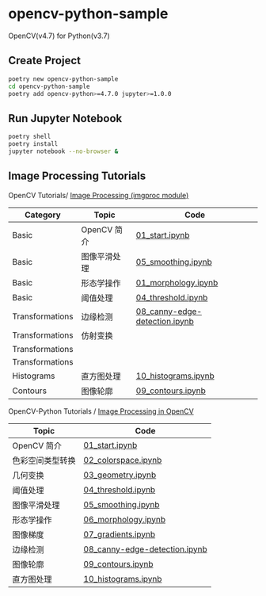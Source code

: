 # opencv-python-sample

OpenCV(v4.7) for Python(v3.7)

## Create Project

```bash
poetry new opencv-python-sample
cd opencv-python-sample
poetry add opencv-python>=4.7.0 jupyter>=1.0.0
```

## Run Jupyter Notebook

```bash
poetry shell
poetry install
jupyter notebook --no-browser &
```

## Image Processing Tutorials

OpenCV Tutorials/ [Image Processing (imgproc module)](https://docs.opencv.org/4.7.0/d7/da8/tutorial_table_of_content_imgproc.html)

|  Category  | Topic  | Code |
| ----- | ----- | ----- |
|  Basic  | OpenCV 简介 | [01_start.ipynb](./01_start.ipynb)  |
|  Basic  | 图像平滑处理 | [05_smoothing.ipynb](./05_smoothing.ipynb)  |
|  Basic  | 形态学操作 | [01_morphology.ipynb](./06_morphology.ipynb)  |
|  Basic  | 阈值处理 | [04_threshold.ipynb](./04_threshold.ipynb)  |
|  Transformations  | 边缘检测 | [08_canny-edge-detection.ipynb](./08_canny-edge-detection.ipynb)  |
|  Transformations  | 仿射变换| |
|  Transformations  | | |
|  Transformations  | | |
|  Histograms  | 直方图处理 | [10_histograms.ipynb](./10_histograms.ipynb)  |
|  Contours  | 图像轮廓 | [09_contours.ipynb](./09_contours.ipynb)  |

OpenCV-Python Tutorials / [Image Processing in OpenCV](https://docs.opencv.org/4.7.0/d2/d96/tutorial_py_table_of_contents_imgproc.html)

| Topic  | Code |
| ----- | ----- |
| OpenCV 简介 | [01_start.ipynb](./01_start.ipynb)  |
| 色彩空间类型转换 | [02_colorspace.ipynb](./02_colorspace.ipynb)  |
| 几何变换 | [03_geometry.ipynb](./03_geometry.ipynb)  |
| 阈值处理 | [04_threshold.ipynb](./04_threshold.ipynb)  |
| 图像平滑处理 | [05_smoothing.ipynb](./05_smoothing.ipynb)  |
| 形态学操作 | [06_morphology.ipynb](./06_morphology.ipynb)  |
| 图像梯度 | [07_gradients.ipynb](./07_gradients.ipynb)  |
| 边缘检测 | [08_canny-edge-detection.ipynb](./08_canny-edge-detection.ipynb)  |
| 图像轮廓 | [09_contours.ipynb](./09_contours.ipynb)  |
| 直方图处理 | [10_histograms.ipynb](./10_histograms.ipynb)  |
